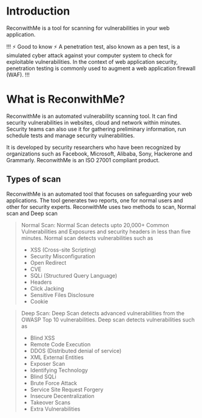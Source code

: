 # Introduction

ReconwithMe is a tool for scanning for vulnerabilities in your web application.

!!! :zap: Good to know :zap:
A penetration test, also known as a pen test, is a simulated cyber attack against your computer system to check for exploitable vulnerabilities. In the context of web application security, penetration testing is commonly used to augment a web application firewall (WAF).
!!!


# What is  ReconwithMe?
ReconwithMe is an automated vulnerability scanning tool. It can find security vulnerabilities in websites, cloud and network within minutes. Security teams can also use it for gathering preliminary information, run schedule tests and manage security vulnerabilities. 

It is developed by security researchers who have been recognized by organizations such as Facebook, Microsoft, Alibaba, Sony, Hackerone and Grammarly. ReconwithMe is an ISO 27001 compliant product.


## Types of scan 
ReconwithMe is an automated tool that focuses on safeguarding your web applications. The tool generates two reports, one for normal users and other for security experts. ReconwithMe uses two methods to scan, Normal scan and Deep scan

> Normal Scan:
Normal Scan detects upto 20,000+ Common Vulnerabilities and Exposures and security headers in less than five minutes. Normal scan detects vulnerabilities such as
> - XSS (Cross-site Scripting)
> - Security Misconfiguration
> - Open Redirect
> - CVE
> - SQLi (Structured Query Language)
> - Headers
> - Click Jacking
> - Sensitive Files Disclosure
> - Cookie 

> Deep Scan:
Deep Scan detects advanced vulnerabilities from the OWASP Top 10 vulnerabilities. Deep scan detects vulnerabilities such as 
> - Blind XSS
> - Remote Code Execution
> - DDOS (Distributed denial of service)
> - XML External Entities
> - Exposer Scan
> - Identifying Technology
> - Blind SQLi
> - Brute Force Attack
> - Service Site Request Forgery
> - Insecure Decentralization
> - Takeover Scans
> - Extra Vulnerabilities 


